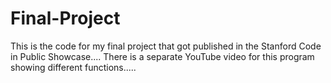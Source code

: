 # Final-Project

This is the code for my final project that got published in the Stanford Code in Public Showcase....
There is a separate YouTube video for this program showing different functions.....
